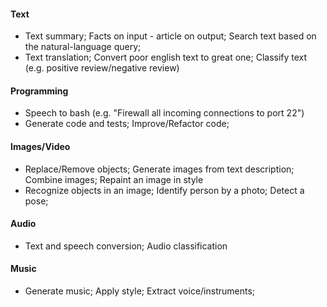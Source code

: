 #### Text
* Text summary; Facts on input - article on output; Search text based on the natural-language query;
* Text translation; Convert poor english text to great one; Classify text (e.g. positive review/negative review)

#### Programming
* Speech to bash (e.g. "Firewall all incoming connections to port 22")
* Generate code and tests; Improve/Refactor code;

#### Images/Video
* Replace/Remove objects; Generate images from text description; Combine images; Repaint an image in style
* Recognize objects in an image; Identify person by a photo; Detect a pose;

#### Audio
* Text and speech conversion; Audio classification

#### Music
* Generate music; Apply style; Extract voice/instruments;
